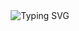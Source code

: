 <div align="center" >
<img src="https://readme-typing-svg.demolab.com?font=IBM+Plex+Mono&duration=3000&pause=300&color=8806FF&center=true&vCenter=true&multiline=true&repeat=false&width=600&height=100&lines=Hello;I'm+Antoine%2C+an+EPITA+student;I'm+a+young+developper;(Python+OCAML+C%23+Swift+SwiftUi+HTML+CSS+JS)" alt="Typing SVG" />
</div>

<!---
CodingForAddicts/CodingForAddicts is a ✨ special ✨ repository
--->
